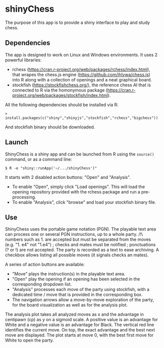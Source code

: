 # shinyChess

The purpose of this app is to provide a shiny interface to play and study chess.

## Dependencies

The app is designed to work on Linux and Windows environments. It uses 2 powerful libraries:

- rchess (https://cran.r-project.org/web/packages/rchess/index.html), that wrapes the chess.js engine (https://github.com/jhlywa/chess.js) into R along with a collection of openings and a neat graphical board.
- stockfish (https://stockfishchess.org/), the reference chess AI that is connected to R via the homonymous package (https://cran.r-project.org/web/packages/stockfish/index.html).

All the following dependencies should be installed via R:

```
> install.packages(c("shiny","shinyjs","stockfish","rchess","bigchess"))
```

And stockfish binary should be downloaded.

## Launch

ShinyChess is a shiny app and can be launched from R using the ```source()``` command, or as a command line:
```
$ R -e "shiny::runApp('~/.../shinyChess')"
```

It starts with 2 disabled action buttons: "Open" and "Analysis".
- To enable "Open", simply click "Load openings". This will load the opening repository provided with the rchess package and run a pre-processing.
- To enable "Analysis", click "browse" and load your stockfish binary file.

## Use

ShinyChess uses the portable game notation (PGN). The playable text area can process one or several PGN instructions, up to a whole party. /!\ numbers such as 1. are accepted but must be separated from the moves (e.g. "1. e4" not "1.e4") ; checks and mates must be notified ; ponctuations (? or !) are not accepted. The party is recorded as a text to ease archiving. A checkbox allows listing all possible moves (it signals checks an mates).

A series of action buttons are available:
- "Move" plays the instruction(s) in the playable text area.
- "Open" play the opening if an opening has been selected in the corresponding dropdown list.
- "Analysis" processes each move of the party using stockfish, with a dedicated time / move that is provided in the corresponding box.
- The navigation arrows allow a move-by-move exploration of the party, for the board visualization as well as for the analysis plot.

The analysis plot takes all analyzed moves as x and the advantage in centipawn (cp) as y on a sigmoid scale. A positive value is an advantage for White and a negative value is an advantage for Black. The vertical red line identifies the current move. On top, the exact advantage and the best next move are displayed. The plot starts at move 0, with the best first move for White to open the party.
